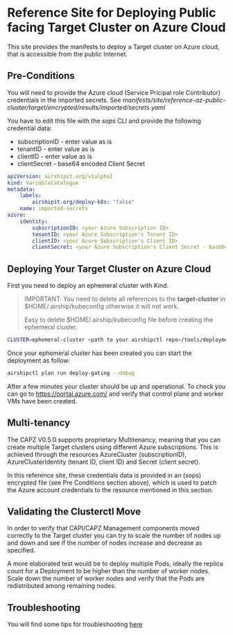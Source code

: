 # Reference Site for Deploying Public facing Target Cluster on Azure Cloud
This site provides the manifests to deploy a Target cluster on Azure cloud,
that is accessible from the public Internet.

## Pre-Conditions
You will need to provide the Azure cloud (Service Pricipal role Contributor) credentials in the imported secrets.
See *manifests/site/reference-az-public-cluster/target/encrypted/results/imported/secrets.yaml*

You have to edit this file with the *sops* CLI and provide the following credential data:
* subscriptionID - enter value as is
* tenantID - enter value as is
* clientID - enter value as is
* clientSecret - base64 encoded Client Secret

```yaml
apiVersion: airshipit.org/v1alpha1
kind: VariableCatalogue
metadata:
    labels:
        airshipit.org/deploy-k8s: "false"
    name: imported-secrets
azure:
    identity:
        subscriptionID: <your Azure Subscription ID>
        tenantID: <your Azure Subscription's Tenant ID>
        clientID: <your Azure Subscription's Client ID>
        clientSecret: <your Azure Subscription's Client Secret - base64>
```

## Deploying Your Target Cluster on Azure Cloud

First you need to deploy an ephemeral cluster with Kind.

>IMPORTANT: You need to delete all references to the **target-cluster** in $HOME/.airship/kubeconfig otherwise it will not work.
>
>Easy to delete $HOME/.airship/kubeconfig file before creating the ephemeral cluster.


```sh
CLUSTER=ephemeral-cluster <path to your airshipctl repo>/tools/deployment/kind/start_kind.sh
```

Once your ephemeral cluster has been created you can start the deployment as follow:

```sh
airshipctl plan run deploy-gating --debug
```

After a few minutes your cluster should be up and operational.
To check you can go to https://portal.azure.com/ and verify that control plane and worker VMs
have been created.

## Multi-tenancy
The CAPZ V0.5.0 supports proprietary Multitenancy, meaning that you can create multiple Target clusters
using different Azure subscriptions. This is achieved through the resources AzureCluster (subscriptionID),
AzureClusterIdentity (tenant ID, client ID) and Secret (client secret).

In this reference site, these credentials data is provided in an (sops) encrypted file (see Pre Conditions section above),
which is used to patch the Azure account credentials to the resource mentioned in this section.

## Validating the Clusterctl Move
In order to verify that CAPI/CAPZ Management components moved correctly to the Target cluster you can try to scale the
number of nodes up and down and see if the number of nodes increase and decrease as specified.

A more elaborated test would be to deploy multiple Pods, ideally the replica count for a Deployment to be higher than the
number of worker nodes. Scale down the number of worker nodes and verify that the Pods are redistributed among remaining nodes.

## Troubleshooting
You will find some tips for troubleshooting [here](https://capz.sigs.k8s.io/topics/troubleshooting.html)
